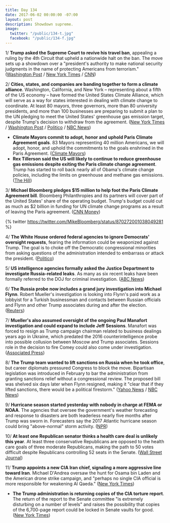 ```yaml
---
title: Day 134
date: 2017-06-02 00:00:00 -07:00
layout: post
description: Showdown supreme.
image:
  twitter: "/public/134-t.jpg"
  facebook: "/public/134-f.jpg"
---
```


1/ **Trump asked the Supreme Court to revive his travel ban**, appealing a ruling by the 4th Circuit that upheld a nationwide halt on the ban. The move sets up a showdown over a "president's authority to make national security judgments in the name of protecting Americans from terrorism." ([Washington Post](https://www.washingtonpost.com/politics/courts_law/trump-turns-to-supreme-court-to-move-forward-on-travel-ban/2017/06/01/f2be9456-46d9-11e7-bcde-624ad94170ab_story.html) / [New York Times](https://www.nytimes.com/2017/06/02/us/politics/trump-travel-ban-supreme-court.html) / [CNN](http://www.cnn.com/2017/06/01/politics/trump-travel-ban-supreme-court/index.html))

2/ **Cities, states, and companies are banding together to form a climate alliance**. Washington, California, and New York – representing about a fifth of the US economy – have formed the United States Climate Alliance, which will serve as a way for states interested in dealing with climate change to coordinate. At least 80 mayors, three governors, more than 80 university presidents, and more than 100 businesses are preparing to submit a plan to the UN pledging to meet the United States' greenhouse gas emission target, despite Trump's decision to withdraw from the agreement. ([New York Times](https://www.nytimes.com/2017/06/01/climate/american-cities-climate-standards.html) / [Washington Post](https://www.washingtonpost.com/news/energy-environment/wp/2017/06/01/these-titans-of-industry-just-broke-with-trumps-decision-to-exit-the-paris-accords/) / [Politico](http://www.politico.com/story/2017/06/01/climate-alliance-washington-california-new-york-239038) / [NBC News](http://www.nbcnews.com/news/us-news/california-other-states-step-climate-policy-void-n767301))

* **Climate Mayors commit to adopt, honor and uphold Paris Climate Agreement goals**. 83 Mayors representing 40 million Americans, we will adopt, honor, and uphold the commitments to the goals enshrined in the Paris Agreement. ([Climate Mayors](https://medium.com/@ClimateMayors/climate-mayors-commit-to-adopt-honor-and-uphold-paris-climate-agreement-goals-ba566e260097))
* **Rex Tillerson said the US will likely to continue to reduce greenhouse gas emissions despite exiting the Paris climate change agreement**. Trump has started to roll back nearly all of Obama's climate change policies, including the limits on greenhouse and methane gas emissions. ([The Hill](http://thehill.com/policy/energy-environment/336081-tillerson-us-will-continue-to-cut-emissions))

3/ **Michael Bloomberg pledges $15 million to help foot the Paris Climate Agreement bill**. Bloomberg Philanthropies and its partners will cover part of the United States' share of the operating budget. Trump's budget could cut as much as $2 billion in funding for UN climate change programs as a result of leaving the Paris agreement. ([CNN Money](http://money.cnn.com/2017/06/02/news/michael-bloomberg-trump-paris-climate/index.html))

{% twitter https://twitter.com/MikeBloomberg/status/870272001038049281 %}

4/ **The White House ordered federal agencies to ignore Democrats' oversight requests**, fearing the information could be weaponized against Trump. The goal is to choke off the Democratic congressional minorities from asking questions of the administration intended to embarrass or attack the president. ([Politico](http://www.politico.com/story/2017/06/02/federal-agencies-oversight-requests-democrats-white-house-239034))

5/ **US intelligence agencies formally asked the Justice Department to investigate Russia-related leaks**. As many as six recent leaks have been formally referred to the DOJ for criminal investigation. ([ABC News](http://abcnews.go.com/US/us-intel-agencies-formally-doj-investigate-russia-related/story?id=47779764))

6/ **The Russia probe now includes a grand jury investigation into Michael Flynn**. Robert Mueller's investigation is looking into Flynn's paid work as a lobbyist for a Turkish businessman and contacts between Russian officials and Flynn and other Trump associates during and after the election. ([Reuters](http://www.reuters.com/article/us-usa-trump-flynn-turkey-exclusive-idUSKBN18T276))

7/ **Mueller's also assumed oversight of the ongoing Paul Manafort investigation and could expand to include Jeff Sessions**. Manafort was forced to resign as Trump campaign chairman related to business dealings years ago in Ukraine, which predated the 2016 counterintelligence probe into possible collusion between Moscow and Trump associates. Sessions role in the decision to fire Comey could also come under investigation. ([Associated Press](https://apnews.com/35b610bf8d66416798be8abb2ebd85b0/Special-counsel's-Trump-investigation-includes-Manafort-case))

8/ **The Trump team wanted to lift sanctions on Russia when he took office**, but career diplomats pressured Congress to block the move. Bipartisan legislation was introduced in February to bar the administration from granting sanctions relief without a congressional review. The proposed bill was shelved six days later when Flynn resigned, making it "clear that if they lifted sanctions, there would be a political firestorm." ([Yahoo News](https://www.yahoo.com/news/trump-administrations-secret-efforts-ease-russia-sanctions-fell-short-231301145.html) / [NBC News](http://www.nbcnews.com/politics/white-house/former-diplomats-trump-team-sought-lift-sanctions-russia-n767406))

9/ **Hurricane season started yesterday with nobody in charge at FEMA or NOAA**. The agencies that oversee the government's weather forecasting and response to disasters are both leaderless nearly five months after Trump was sworn in. Forecasters say the 2017 Atlantic hurricane season could bring "above-normal" storm activity. ([NPR](http://www.npr.org/2017/06/01/531012881/disaster-agency-to-weather-hurricane-season-with-no-leader-proposed-cuts))

10/ **At least one Republican senator thinks a health care deal is unlikely this year**. At least three conservative Republicans are opposed to the health care goals of three moderate Republicans, making the path to 50 votes difficult despite Republicans controlling 52 seats in the Senate. ([Wall Street Journal](https://blogs.wsj.com/washwire/2017/06/02/republican-senator-says-deal-on-health-care-unlikely-this-year/))

11/ **Trump appoints a new CIA Iran chief, signaling a more aggressive line toward Iran**. Michael D'Andrea oversaw the hunt for Osama bin Laden and the American drone strike campaign, and "perhaps no single CIA official is more responsible for weakening Al Qaeda." ([New York Times](https://www.nytimes.com/2017/06/02/world/middleeast/cia-iran-dark-prince-michael-dandrea.html))

* **The Trump administration is returning copies of the CIA torture report**. The return of the report to the Senate committee "is extremely disturbing on a number of levels" and raises the possibility that copies of the 6,700-page report could be locked in Senate vaults for good. ([New York Times](https://www.nytimes.com/2017/06/02/us/politics/cia-torture-report-trump.html))